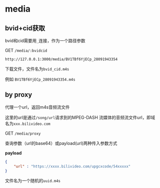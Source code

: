 # media

## bvid+cid获取

bvid和cid需要用`_`连接，作为一个路径参数

GET `/media/:bvidcid`

`http://127.0.0.1:3000/media/BV1TBf6YjECp_28091943354`

下载文件，文件名为`bvid_cid.m4s`

例如 `BV1TBf6YjECp_28091943354.m4s`

## by proxy

代理一个url，返回m4s音频流文件

这里的url是通过`/song/url`请求到的MPEG-DASH 流媒体的音频流文件url，即域名为`xxx.bilivideo.com`

GET `/media/proxy`

查询参数（url的base64）或payload(url)两种传入参数方式

**payload**

```json
{
    "url" : "https://xxxx.bilivideo.com/upgcxcode/54xxxxx"
}
```

文件名为一个随机的`uuid.m4s`